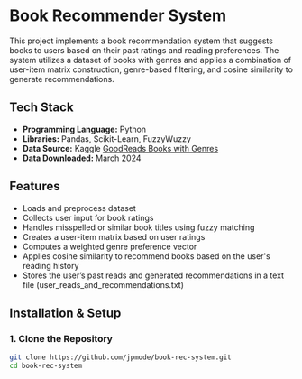 # Book Recommender System
This project implements a book recommendation system that suggests books to users based on their past ratings and reading preferences. The system utilizes a dataset of books with genres and applies a combination of user-item matrix construction, genre-based filtering, and cosine similarity to generate recommendations.

## Tech Stack
- **Programming Language:** Python  
- **Libraries:** Pandas, Scikit-Learn, FuzzyWuzzy
- **Data Source:** Kaggle [GoodReads Books with Genres](https://www.kaggle.com/datasets/middlelight/goodreadsbookswithgenres) 
- **Data Downloaded:** March 2024

## Features
- Loads and preprocess dataset 
- Collects user input for book ratings
- Handles misspelled or similar book titles using fuzzy matching
- Creates a user-item matrix based on user ratings
- Computes a weighted genre preference vector
- Applies cosine similarity to recommend books based on the user's reading history
- Stores the user’s past reads and generated recommendations in a text file (user_reads_and_recommendations.txt)

## Installation & Setup

### 1. Clone the Repository
```bash
git clone https://github.com/jpmode/book-rec-system.git
cd book-rec-system